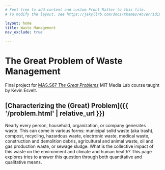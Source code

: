 ```yaml
---
# Feel free to add content and custom Front Matter to this file.
# To modify the layout, see https://jekyllrb.com/docs/themes/#overriding-theme-defaults

layout: home
title: Waste Management
nav_exclude: true

---
```

# The Great Problem of Waste Management

Final project for [MAS.S67 *The Great Problems*](https://canvas.mit.edu/courses/7934) MIT Media Lab course taught by Kevin Esvelt.

## [Characterizing the (Great) Problem]({{ '/problem.html' | relative_url }})
Nearly every person, household, organization, or company generates waste. This can come in various forms: municipal solid waste (aka trash), compost, recycling, hazardous waste, electronic waste, medical waste, construction and demolition debris, agricultural and animal waste, oil and gas production waste, or sewage sludge. What is the collective impact of this waste on the environment and climate and human health? This page explores tries to answer this question through both quantitative and qualitative means.
